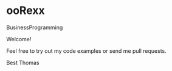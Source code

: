 # ooRexx
BusinessProgramming

Welcome!

Feel free to try out my code examples or send me pull requests.

Best
Thomas
